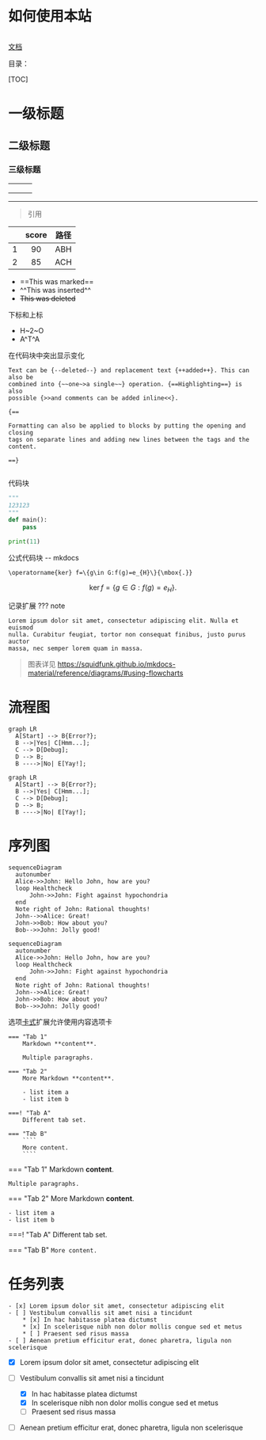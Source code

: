# 如何使用本站

```python

```
[文档](https://squidfunk.github.io/mkdocs-material/plugins/)



目录：

[TOC]





# 一级标题

## 二级标题

### 三级标题

|      |      |      |
| ---- | ---- | ---- |
|      |      |      |
|      |      |      |
|      |      |      |





------




> 引用
>
> 

|      | score | 路径 |
| :--: | :---: | :--: |
|  1   |  90   | ABH  |
|  2   |  85   | ACH  |



- ==This was marked==
- ^^This was inserted^^
- ~~This was deleted~~

下标和上标

- H~2~O
- A^T^A

在代码块中突出显示变化

```
Text can be {--deleted--} and replacement text {++added++}. This can also be
combined into {~~one~>a single~~} operation. {==Highlighting==} is also
possible {>>and comments can be added inline<<}.

{==

Formatting can also be applied to blocks by putting the opening and closing
tags on separate lines and adding new lines between the tags and the content.

==}


```

代码块

```python title="bubble_sort.py"
"""
123123
"""
def main():
    pass

print(11)
```



公式代码块 -- mkdocs

```
\operatorname{ker} f=\{g\in G:f(g)=e_{H}\}{\mbox{.}}
```


$$
\operatorname{ker} f=\{g\in G:f(g)=e_{H}\}{\mbox{.}}
$$



记录扩展
??? note

    Lorem ipsum dolor sit amet, consectetur adipiscing elit. Nulla et euismod
    nulla. Curabitur feugiat, tortor non consequat finibus, justo purus auctor
    massa, nec semper lorem quam in massa.





> 图表详见  https://squidfunk.github.io/mkdocs-material/reference/diagrams/#using-flowcharts

# 流程图

``` 
graph LR
  A[Start] --> B{Error?};
  B -->|Yes| C[Hmm...];
  C --> D[Debug];
  D --> B;
  B ---->|No| E[Yay!];
```
``` mermaid
graph LR
  A[Start] --> B{Error?};
  B -->|Yes| C[Hmm...];
  C --> D[Debug];
  D --> B;
  B ---->|No| E[Yay!];
```

# 序列图
``` 
sequenceDiagram
  autonumber
  Alice->>John: Hello John, how are you?
  loop Healthcheck
      John->>John: Fight against hypochondria
  end
  Note right of John: Rational thoughts!
  John-->>Alice: Great!
  John->>Bob: How about you?
  Bob-->>John: Jolly good!
```
``` mermaid
sequenceDiagram
  autonumber
  Alice->>John: Hello John, how are you?
  loop Healthcheck
      John->>John: Fight against hypochondria
  end
  Note right of John: Rational thoughts!
  John-->>Alice: Great!
  John->>Bob: How about you?
  Bob-->>John: Jolly good!
```







选项[卡式](https://facelessuser.github.io/pymdown-extensions/extensions/tabbed/)扩展允许使用内容选项卡

```
=== "Tab 1"
    Markdown **content**.

    Multiple paragraphs.

=== "Tab 2"
    More Markdown **content**.

    - list item a
    - list item b

===! "Tab A"
    Different tab set.

=== "Tab B"
    ````
    More content.
    ````
```
=== "Tab 1"
    Markdown **content**.

    Multiple paragraphs.

=== "Tab 2"
    More Markdown **content**.

    - list item a
    - list item b

===! "Tab A"
    Different tab set.

=== "Tab B"
    ```
    More content.
    ```



# 任务列表

```
- [x] Lorem ipsum dolor sit amet, consectetur adipiscing elit
- [ ] Vestibulum convallis sit amet nisi a tincidunt
    * [x] In hac habitasse platea dictumst
    * [x] In scelerisque nibh non dolor mollis congue sed et metus
    * [ ] Praesent sed risus massa
- [ ] Aenean pretium efficitur erat, donec pharetra, ligula non scelerisque
```

- [x] Lorem ipsum dolor sit amet, consectetur adipiscing elit
- [ ] Vestibulum convallis sit amet nisi a tincidunt
  * [x] In hac habitasse platea dictumst
  * [x] In scelerisque nibh non dolor mollis congue sed et metus
  * [ ] Praesent sed risus massa
- [ ] Aenean pretium efficitur erat, donec pharetra, ligula non scelerisque



